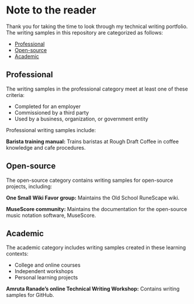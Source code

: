 # Note to the reader 
Thank you for taking the time to look through my technical writing portfolio. The writing samples in this repository are categorized as follows: 
- [Professional](#professional)
- [Open-source](#open-source)
- [Academic](#academic)

## Professional  
The writing samples in the professional category meet at least one of these criteria: 
- Completed for an employer 
- Commissioned by a third party 
- Used by a business, organization, or government entity 

Professional writing samples include: 

**Barista training manual:** Trains baristas at Rough Draft Coffee in coffee knowledge and cafe procedures. 

## Open-source 
The open-source category contains writing samples for open-source projects, including: 

**One Small Wiki Favor group:** Maintains the Old School RuneScape wiki. 

**MuseScore community:** Maintains the documentation for the open-source music notation software, MuseScore. 

## Academic 
The academic category includes writing samples created in these learning contexts: 
- College and online courses
- Independent workshops 
- Personal learning projects 

**Amruta Ranade’s online Technical Writing Workshop:** Contains writing samples for GitHub. 
